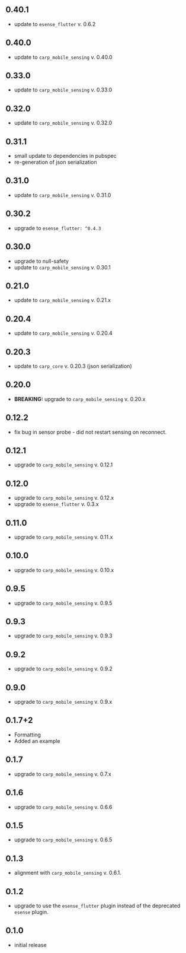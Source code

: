 ## 0.40.1
* update to `esense_flutter` v. 0.6.2

## 0.40.0

* update to `carp_mobile_sensing` v. 0.40.0

## 0.33.0

* update to `carp_mobile_sensing` v. 0.33.0

## 0.32.0

* update to `carp_mobile_sensing` v. 0.32.0

## 0.31.1

* small update to dependencies in pubspec
* re-generation of json serialization

## 0.31.0

* update to `carp_mobile_sensing` v. 0.31.0

## 0.30.2

* upgrade to `esense_flutter: ^0.4.3`

## 0.30.0

* upgrade to null-safety
* update to `carp_mobile_sensing` v. 0.30.1

## 0.21.0

* update to `carp_mobile_sensing` v. 0.21.x

## 0.20.4

* update to `carp_mobile_sensing` v. 0.20.4

## 0.20.3

* update to `carp_core` v. 0.20.3 (json serialization)

## 0.20.0

* **BREAKING:** upgrade to `carp_mobile_sensing` v. 0.20.x

## 0.12.2

* fix bug in sensor probe - did not restart sensing on reconnect.

## 0.12.1

* upgrade to `carp_mobile_sensing` v. 0.12.1

## 0.12.0

* upgrade to `carp_mobile_sensing` v. 0.12.x
* upgrade to `esense_flutter` v. 0.3.x

## 0.11.0

* upgrade to `carp_mobile_sensing` v. 0.11.x

## 0.10.0

* upgrade to `carp_mobile_sensing` v. 0.10.x

## 0.9.5

* upgrade to `carp_mobile_sensing` v. 0.9.5

## 0.9.3

* upgrade to `carp_mobile_sensing` v. 0.9.3

## 0.9.2

* upgrade to `carp_mobile_sensing` v. 0.9.2

## 0.9.0

* upgrade to `carp_mobile_sensing` v. 0.9.x

## 0.1.7+2

* Formatting
* Added an example

## 0.1.7

* upgrade to `carp_mobile_sensing` v. 0.7.x

## 0.1.6

* upgrade to `carp_mobile_sensing` v. 0.6.6

## 0.1.5

* upgrade to `carp_mobile_sensing` v. 0.6.5

## 0.1.3

* alignment with `carp_mobile_sensing` v. 0.6.1.

## 0.1.2

* upgrade to use the `esense_flutter` plugin instead of the deprecated `esense` plugin.

## 0.1.0

* initial release
